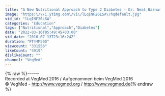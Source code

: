 ```yaml
---
title: "A New Nutritional Approach to Type 2 Diabetes - Dr. Neal Barnard"
image: "https:\/\/i.ytimg.com\/vi\/lLqINF26LSA\/hqdefault.jpg"
vid_id: "lLqINF26LSA"
categories: "Education"
tags: ["Nutritional","Approach","Diabetes"]
date: "2022-03-16T05:49:45+03:00"
vid_date: "2016-07-13T23:16:24Z"
duration: "PT44M56S"
viewcount: "331556"
likeCount: "4919"
dislikeCount: ""
channel: "VegMed"
---
```

{% raw %}------<br />Recorded at VegMed 2016 / Aufgenommen beim VegMed 2016<br />© VegMed - <a rel="nofollow" target="blank" href="http://www.vegmed.org">http://www.vegmed.org</a> / <a rel="nofollow" target="blank" href="http://www.vegmed.de">http://www.vegmed.de</a>{% endraw %}
